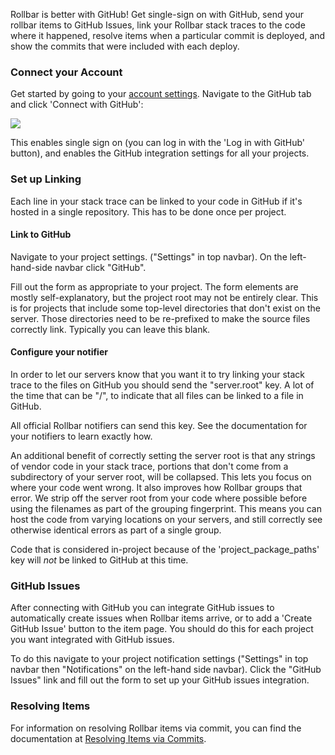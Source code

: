 Rollbar is better with GitHub! Get single-sign on with GitHub, send your rollbar items to GitHub
Issues, link your Rollbar stack traces to the code where it happened, resolve items when a
particular commit is deployed, and show the commits that were included with each deploy.

### Connect your Account

Get started by going to your [account settings](https://www.rollbar.com/settings/integrations).
Navigate to the GitHub tab and click 'Connect with GitHub':

![](https://d26gfdfi90p7cf.cloudfront.net/Screen-Shot-2016-03-21-at-122445-PM.152726.272x257x1.png)

This enables single sign on (you can log in with the 'Log in with GitHub' button), and enables the
GitHub integration settings for all your projects.

### Set up Linking

Each line in your stack trace can be linked to your code in GitHub if it's hosted in
a single repository. This has to be done once per project.

#### Link to GitHub

Navigate to your project settings. ("Settings" in top navbar). On the left-hand-side navbar click
"GitHub".

Fill out the form as appropriate to your project. The form elements are mostly self-explanatory, but
the project root may not be entirely clear. This is for projects that include some top-level
directories that don't exist on the server. Those directories need to be re-prefixed to make the
source files correctly link. Typically you can leave this blank.

#### Configure your notifier

In order to let our servers know that you want it to try linking your stack trace to the files on
GitHub you should send the "server.root" key. A lot of the time that can be "/", to indicate that
all files can be linked to a file in GitHub.

All official Rollbar notifiers can send this key. See the documentation for your notifiers to learn
exactly how.

An additional benefit of correctly setting the server root is that any strings of vendor code in
your stack trace, portions that don't come from a subdirectory of your server root, will be
collapsed. This lets you focus on where your code went wrong. It also improves how Rollbar groups
that error. We strip off the server root from your code where possible before using the filenames as
part of the grouping fingerprint. This means you can host the code from varying locations on your
servers, and still correctly see otherwise identical errors as part of a single group.

Code that is considered in-project because of the 'project_package_paths' key will *not* be linked
to GitHub at this time.

### GitHub Issues

After connecting with GitHub you can integrate GitHub issues to automatically create
issues when Rollbar items arrive, or to add a 'Create GitHub Issue' button to the item page. You
should do this for each project you want integrated with GitHub issues.

To do this navigate to your project notification settings ("Settings" in top navbar then
"Notifications" on the left-hand side navbar). Click the "GitHub Issues" link and fill out the form
to set up your GitHub issues integration.

### Resolving Items

For information on resolving Rollbar items via commit, you can find the
documentation at [Resolving Items via Commits](/docs/guides/resolve-via-commits/).
